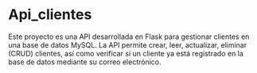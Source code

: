 # Api_clientes
Este proyecto es una API desarrollada en Flask para gestionar clientes en una base de datos MySQL. La API permite crear, leer, actualizar, eliminar (CRUD) clientes, así como verificar si un cliente ya está registrado en la base de datos mediante su correo electrónico.
